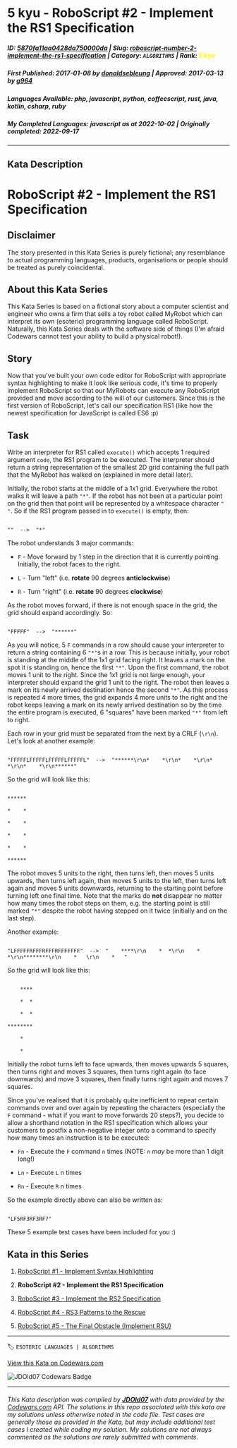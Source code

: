 # 5 kyu - RoboScript #2 - Implement the RS1 Specification

##### **ID**: [5870fa11aa0428da750000da](https://www.codewars.com/kata/5870fa11aa0428da750000da) | **Slug**: [roboscript-number-2-implement-the-rs1-specification](https://www.codewars.com/kata/5870fa11aa0428da750000da) | **Category**: `ALGORITHMS` | **Rank**: <span style="color:yellow">5 kyu</span>

##### **First Published**: 2017-01-08 ***by*** [donaldsebleung](https://www.codewars.com/users/donaldsebleung) | **Approved**: 2017-03-13 ***by*** [g964](https://www.codewars.com/users/g964)

##### **Languages Available**: php, javascript, python, coffeescript, rust, java, kotlin, csharp, ruby

##### **My Completed Languages**: javascript ***as at*** 2022-10-02 | **Originally completed**: 2022-09-17

---

## Kata Description


# RoboScript #2 - Implement the RS1 Specification



## Disclaimer



The story presented in this Kata Series is purely fictional; any resemblance to actual programming languages, products, organisations or people should be treated as purely coincidental.



## About this Kata Series



This Kata Series is based on a fictional story about a computer scientist and engineer who owns a firm that sells a toy robot called MyRobot which can interpret its own (esoteric) programming language called RoboScript.  Naturally, this Kata Series deals with the software side of things (I'm afraid Codewars cannot test your ability to build a physical robot!).



## Story



Now that you've built your own code editor for RoboScript with appropriate syntax highlighting to make it look like serious code, it's time to properly implement RoboScript so that our MyRobots can execute any RoboScript provided and move according to the will of our customers.  Since this is the first version of RoboScript, let's call our specification RS1 (like how the newest specification for JavaScript is called ES6 :p)



## Task



Write an interpreter for RS1 called `execute()` which accepts 1 required argument `code`, the RS1 program to be executed.  The interpreter should return a string representation of the smallest 2D grid containing the full path that the MyRobot has walked on (explained in more detail later).



Initially, the robot starts at the middle of a 1x1 grid.  Everywhere the robot walks it will leave a path `"*"`.  If the robot has not been at a particular point on the grid then that point will be represented by a whitespace character `" "`.  So if the RS1 program passed in to `execute()` is empty, then:



```

""  -->  "*"

```



The robot understands 3 major commands:



- `F` - Move forward by 1 step in the direction that it is currently pointing.  Initially, the robot faces to the right.

- `L` - Turn "left" (i.e. **rotate** 90 degrees **anticlockwise**)

- `R` - Turn "right" (i.e. **rotate** 90 degrees **clockwise**)



As the robot moves forward, if there is not enough space in the grid, the grid should expand accordingly. So:



```

"FFFFF"  -->  "******"

```



As you will notice, 5 `F` commands in a row should cause your interpreter to return a string containing 6 `"*"`s in a row.  This is because initially, your robot is standing at the middle of the 1x1 grid facing right.  It leaves a mark on the spot it is standing on, hence the first `"*"`.  Upon the first command, the robot moves 1 unit to the right.  Since the 1x1 grid is not large enough, your interpreter should expand the grid 1 unit to the right.  The robot then leaves a mark on its newly arrived destination hence the second `"*"`.  As this process is repeated 4 more times, the grid expands 4 more units to the right and the robot keeps leaving a mark on its newly arrived destination so by the time the entire program is executed, 6 "squares" have been marked `"*"` from left to right.



Each row in your grid must be separated from the next by a CRLF (`\r\n`).  Let's look at another example:



```

"FFFFFLFFFFFLFFFFFLFFFFFL"  -->  "******\r\n*    *\r\n*    *\r\n*    *\r\n*    *\r\n******"

```



So the grid will look like this:

```

******

*    *

*    *

*    *

*    *

******

```



The robot moves 5 units to the right, then turns left, then moves 5 units upwards, then turns left again, then moves 5 units to the left, then turns left again and moves 5 units downwards, returning to the starting point before turning left one final time.  Note that the marks do **not** disappear no matter how many times the robot steps on them, e.g. the starting point is still marked `"*"` despite the robot having stepped on it twice (initially and on the last step).



Another example:



```

"LFFFFFRFFFRFFFRFFFFFFF"  -->  "    ****\r\n    *  *\r\n    *  *\r\n********\r\n    *   \r\n    *   "

```

So the grid will look like this:

```

    ****

    *  *

    *  *

********

    *

    *

```



Initially the robot turns left to face upwards, then moves upwards 5 squares, then turns right and moves 3 squares, then turns right again (to face downwards) and move 3 squares, then finally turns right again and moves 7 squares.



Since you've realised that it is probably quite inefficient to repeat certain commands over and over again by repeating the characters (especially the `F` command - what if you want to move forwards 20 steps?), you decide to allow a shorthand notation in the RS1 specification which allows your customers to postfix a non-negative integer onto a command to specify how many times an instruction is to be executed:



- `Fn` - Execute the `F` command `n` times (NOTE: `n` *may* be more than 1 digit long!)

- `Ln` - Execute `L` n times

- `Rn` - Execute `R` n times



So the example directly above can also be written as:



```

"LF5RF3RF3RF7"

```



These 5 example test cases have been included for you :)



## Kata in this Series



1. [RoboScript #1 - Implement Syntax Highlighting](https://www.codewars.com/kata/roboscript-number-1-implement-syntax-highlighting)

2. **RoboScript #2 - Implement the RS1 Specification**

3. [RoboScript #3 - Implement the RS2 Specification](https://www.codewars.com/kata/58738d518ec3b4bf95000192)

4. [RoboScript #4 - RS3 Patterns to the Rescue](https://www.codewars.com/kata/594b898169c1d644f900002e)

5. [RoboScript #5 - The Final Obstacle (Implement RSU)](https://www.codewars.com/kata/5a12755832b8b956a9000133)

---


🏷 `ESOTERIC LANGUAGES | ALGORITHMS`


[View this Kata on Codewars.com](https://www.codewars.com/kata/5870fa11aa0428da750000da)

![](https://www.codewars.com/users/jdold07/badges/large "JDOld07 Codewars Badge")

---

###### *This Kata description was compiled by [**JDOld07**](https://tpstech.dev) with data provided by the [Codewars.com](https://www.codewars.com) API.  The solutions in this repo associated with this kata are my solutions unless otherwise noted in the code file.  Test cases are generally those as provided in the Kata, but may include additional test cases I created while coding my solution.  My solutions are not always commented as the solutions are rarely submitted with comments.*
